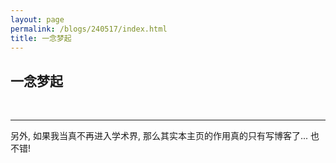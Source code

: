 ```yaml
---
layout: page
permalink: /blogs/240517/index.html
title: 一念梦起
---
```


## 一念梦起

<br>

---

另外, 如果我当真不再进入学术界, 那么其实本主页的作用真的只有写博客了... 也不错!